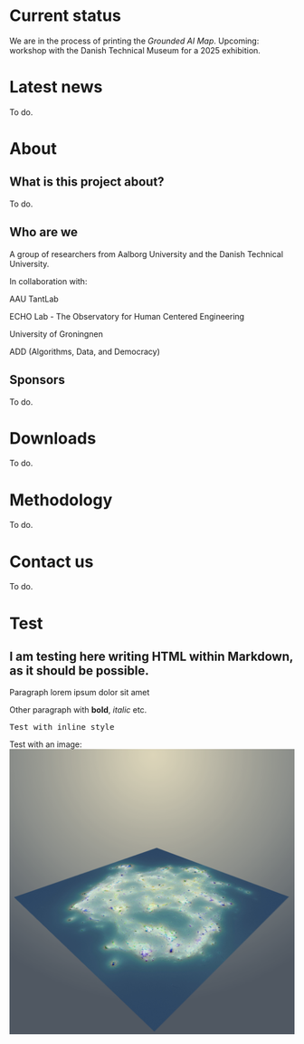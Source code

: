 # Current status

We are in the process of printing the *Grounded AI Map*.
Upcoming: workshop with the Danish Technical Museum for a 2025 exhibition.

# Latest news

To do.

# About

## What is this project about?

To do.

## Who are we

A group of researchers from Aalborg University and the Danish Technical University.

In collaboration with: 

AAU TantLab

ECHO Lab - The Observatory for Human Centered Engineering

University of Groningnen 

ADD (Algorithms, Data, and Democracy)


## Sponsors

To do.

# Downloads

To do.

# Methodology

To do.

# Contact us

To do.

# Test

<div>
  <h2>I am testing here writing HTML within Markdown, as it should be possible.</h2>
  <p>Paragraph lorem ipsum dolor sit amet</p>
  <p>Other paragraph with <strong>bold</strong>, <em>italic</em> etc.</p>
  <p style="font-family:Monospace">Test with inline style</p>
  <p>Test with an image: <img src="logo.png"></p>
</div>



